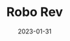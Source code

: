 ---
title: "Robo Rev"
description: "Train your own robotic dog companion with voice recognition and object detection abilities."
date: 2023-01-31
url: "https://devpost.com/software/robo-rev"
img: "assets/img/roborev.jpg"
---